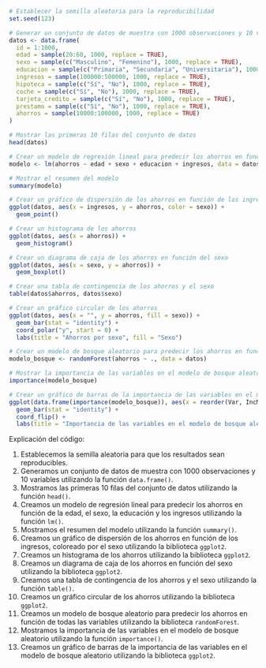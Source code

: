 ```r
# Establecer la semilla aleatoria para la reproducibilidad
set.seed(123)

# Generar un conjunto de datos de muestra con 1000 observaciones y 10 variables
datos <- data.frame(
  id = 1:1000,
  edad = sample(20:60, 1000, replace = TRUE),
  sexo = sample(c("Masculino", "Femenino"), 1000, replace = TRUE),
  educacion = sample(c("Primaria", "Secundaria", "Universitaria"), 1000, replace = TRUE),
  ingresos = sample(100000:500000, 1000, replace = TRUE),
  hipoteca = sample(c("Sí", "No"), 1000, replace = TRUE),
  coche = sample(c("Sí", "No"), 1000, replace = TRUE),
  tarjeta_credito = sample(c("Sí", "No"), 1000, replace = TRUE),
  prestamo = sample(c("Sí", "No"), 1000, replace = TRUE),
  ahorros = sample(10000:100000, 1000, replace = TRUE)
)

# Mostrar las primeras 10 filas del conjunto de datos
head(datos)

# Crear un modelo de regresión lineal para predecir los ahorros en función de la edad, el sexo, la educación y los ingresos
modelo <- lm(ahorros ~ edad + sexo + educacion + ingresos, data = datos)

# Mostrar el resumen del modelo
summary(modelo)

# Crear un gráfico de dispersión de los ahorros en función de los ingresos, coloreado por el sexo
ggplot(datos, aes(x = ingresos, y = ahorros, color = sexo)) +
  geom_point()

# Crear un histograma de los ahorros
ggplot(datos, aes(x = ahorros)) +
  geom_histogram()

# Crear un diagrama de caja de los ahorros en función del sexo
ggplot(datos, aes(x = sexo, y = ahorros)) +
  geom_boxplot()

# Crear una tabla de contingencia de los ahorros y el sexo
table(datos$ahorros, datos$sexo)

# Crear un gráfico circular de los ahorros
ggplot(datos, aes(x = "", y = ahorros, fill = sexo)) +
  geom_bar(stat = "identity") +
  coord_polar("y", start = 0) +
  labs(title = "Ahorros por sexo", fill = "Sexo")

# Crear un modelo de bosque aleatorio para predecir los ahorros en función de todas las variables
modelo_bosque <- randomForest(ahorros ~ ., data = datos)

# Mostrar la importancia de las variables en el modelo de bosque aleatorio
importance(modelo_bosque)

# Crear un gráfico de barras de la importancia de las variables en el modelo de bosque aleatorio
ggplot(data.frame(importance(modelo_bosque)), aes(x = reorder(Var, IncMSE), y = IncMSE)) +
  geom_bar(stat = "identity") +
  coord_flip() +
  labs(title = "Importancia de las variables en el modelo de bosque aleatorio", x = "", y = "Importancia")
```

Explicación del código:

1. Establecemos la semilla aleatoria para que los resultados sean reproducibles.
2. Generamos un conjunto de datos de muestra con 1000 observaciones y 10 variables utilizando la función `data.frame()`.
3. Mostramos las primeras 10 filas del conjunto de datos utilizando la función `head()`.
4. Creamos un modelo de regresión lineal para predecir los ahorros en función de la edad, el sexo, la educación y los ingresos utilizando la función `lm()`.
5. Mostramos el resumen del modelo utilizando la función `summary()`.
6. Creamos un gráfico de dispersión de los ahorros en función de los ingresos, coloreado por el sexo utilizando la biblioteca `ggplot2`.
7. Creamos un histograma de los ahorros utilizando la biblioteca `ggplot2`.
8. Creamos un diagrama de caja de los ahorros en función del sexo utilizando la biblioteca `ggplot2`.
9. Creamos una tabla de contingencia de los ahorros y el sexo utilizando la función `table()`.
10. Creamos un gráfico circular de los ahorros utilizando la biblioteca `ggplot2`.
11. Creamos un modelo de bosque aleatorio para predecir los ahorros en función de todas las variables utilizando la biblioteca `randomForest`.
12. Mostramos la importancia de las variables en el modelo de bosque aleatorio utilizando la función `importance()`.
13. Creamos un gráfico de barras de la importancia de las variables en el modelo de bosque aleatorio utilizando la biblioteca `ggplot2`.